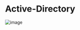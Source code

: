 # Active-Directory
![image](https://user-images.githubusercontent.com/123419385/214166538-52c46850-f1c9-4c60-96f7-cc866f8b85eb.png)

